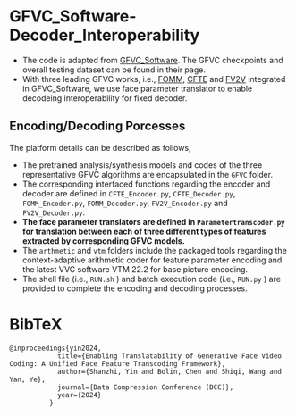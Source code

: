 # GFVC_Software-Decoder_Interoperability

+ The code is adapted from [GFVC_Software](https://github.com/Berlin0610/GFVC_Software/tree/main). The GFVC checkpoints and overall testing dataset can be found in their page.
+ With three leading GFVC works, i.e., [FOMM](https://github.com/AliaksandrSiarohin/first-order-model), [CFTE](https://github.com/Berlin0610/CFTE_DCC2022) and [FV2V](https://github.com/zhanglonghao1992/One-Shot_Free-View_Neural_Talking_Head_Synthesis) integrated in GFVC_Software, we use face parameter translator to enable decodeing interoperability for fixed decoder.

## Encoding/Decoding Porcesses
The platform details can be described as follows,
-	The pretrained analysis/synthesis models and codes of the three representative GFVC algorithms are encapsulated in the `GFVC` folder. 
-	The corresponding interfaced functions regarding the encoder and decoder are defined in `CFTE_Encoder.py`, `CFTE_Decoder.py`, `FOMM_Encoder.py`, `FOMM_Decoder.py`, `FV2V_Encoder.py` and `FV2V_Decoder.py`.
-	**The face parameter translators are defined in `Parametertranscoder.py` for translation between each of three different types of features extracted by corresponding GFVC models.**
-	The `arthmetic` and `vtm` folders include the packaged tools regarding the context-adaptive arithmetic coder for feature parameter encoding and the latest VVC software VTM 22.2 for base picture encoding.
-	The shell file (i.e., `RUN.sh` ) and batch execution code (i.e., `RUN.py` ) are provided to complete the encoding and decoding processes.

# BibTeX
```
@inproceedings{yin2024,
            title={Enabling Translatability of Generative Face Video Coding: A Unified Face Feature Transcoding Framework},
            author={Shanzhi, Yin and Bolin, Chen and Shiqi, Wang and Yan, Ye},
            journal={Data Compression Conference (DCC)},
            year={2024}
          }
```
